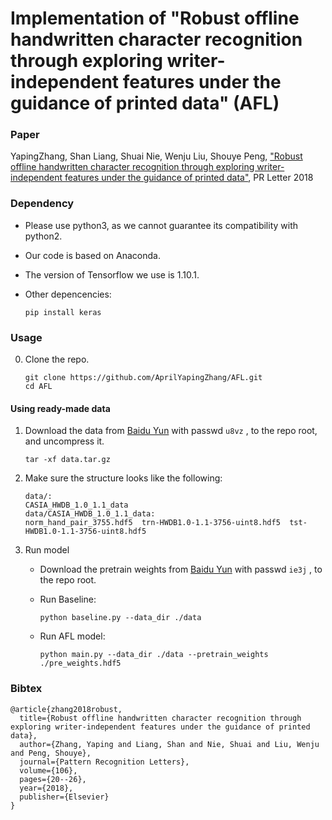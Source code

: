 # Implementation of "Robust offline handwritten character recognition through exploring writer-independent features under the guidance of printed data" (AFL)

### Paper

YapingZhang, Shan Liang, Shuai Nie, Wenju Liu, Shouye Peng, ["Robust offline handwritten character recognition through exploring writer-independent features under the guidance of printed data"](https://www.sciencedirect.com/science/article/pii/S0167865518300412?via%3Dihub), PR Letter 2018

### Dependency

* Please use python3, as we cannot guarantee its compatibility with python2.
* Our code is based on Anaconda.
* The version of Tensorflow we use is 1.10.1.
* Other depencencies:

    ```
    pip install keras
    ```

### Usage
0. Clone the repo.

    ```shell
    git clone https://github.com/AprilYapingZhang/AFL.git
    cd AFL
    ```

#### Using ready-made data

1. Download the data from  [Baidu Yun](https://pan.baidu.com/s/15A6SL7JFIQaozUIEhtekxQ) with passwd `u8vz` , to the repo root, and uncompress it.

    ```shell
    tar -xf data.tar.gz
    ```

2. Make sure the structure looks like the following:

    ```shell
    data/:
    CASIA_HWDB_1.0_1.1_data
    data/CASIA_HWDB_1.0_1.1_data:
    norm_hand_pair_3755.hdf5  trn-HWDB1.0-1.1-3756-uint8.hdf5  tst-HWDB1.0-1.1-3756-uint8.hdf5

    ```

3. Run model
    * Download the pretrain weights from  [Baidu Yun](https://pan.baidu.com/s/1XemKKJqxu9ZDhgcZQlY9dw) with passwd `ie3j` , to the repo root.
        
    * Run Baseline:

        ```shell
        python baseline.py --data_dir ./data
        ```

    * Run AFL model:

        ```shell 
        python main.py --data_dir ./data --pretrain_weights ./pre_weights.hdf5
        ```


### Bibtex
```
@article{zhang2018robust,
  title={Robust offline handwritten character recognition through exploring writer-independent features under the guidance of printed data},
  author={Zhang, Yaping and Liang, Shan and Nie, Shuai and Liu, Wenju and Peng, Shouye},
  journal={Pattern Recognition Letters},
  volume={106},
  pages={20--26},
  year={2018},
  publisher={Elsevier}
}
```
